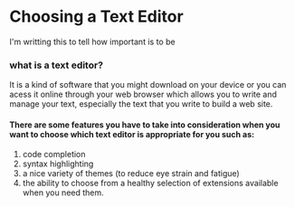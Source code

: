 # Choosing a Text Editor
I'm writting this to tell how important is to be 

### what is a text editor?
It is a kind of software that you might download on your device or you can acess it online through your web browser which allows you to  write and manage your text, especially the text that you write to build a web site.

#### There are some features you have to take into consideration when you want to choose which text editor is appropriate for you such as:
 1. code completion
 2. syntax highlighting
 3. a nice variety of themes (to reduce eye strain and fatigue)
 4. the ability to choose from a healthy selection of extensions available when you need them.
 
 
